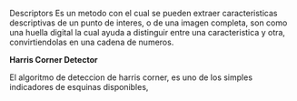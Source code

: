 Descriptors
Es un metodo con el cual se pueden extraer caracteristicas descriptivas de un punto de interes, o de una imagen completa, son como una huella digital la cual ayuda a distinguir entre una caracteristica y otra, convirtiendolas en una cadena de numeros.
<br>

**Harris Corner Detector**

El algoritmo de deteccion de harris corner, es uno de los simples indicadores de esquinas disponibles, 